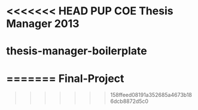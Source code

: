 <<<<<<< HEAD
PUP COE Thesis Manager 2013
=======
thesis-manager-boilerplate
==========================
=======
Final-Project
=============
>>>>>>> 158ffeed08191a352685a4673b186dcb8872d5c0
